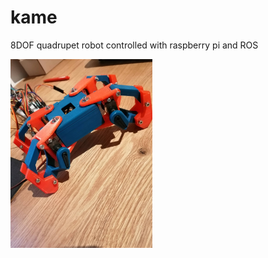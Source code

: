 # kame
8DOF quadrupet robot controlled with raspberry pi and ROS



<img src="/doc/images/kame.jpg" width="45%"></img>
